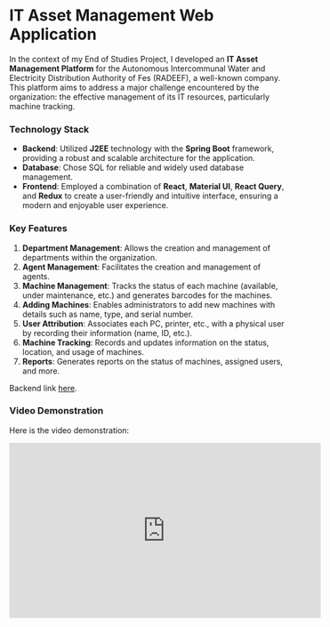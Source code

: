 # **IT Asset Management Web Application**

In the context of my End of Studies Project, I developed an **IT Asset Management Platform** for the Autonomous Intercommunal Water and Electricity Distribution Authority of Fes (RADEEF), a well-known company. This platform aims to address a major challenge encountered by the organization: the effective management of its IT resources, particularly machine tracking.

### Technology Stack

- **Backend**: Utilized **J2EE** technology with the **Spring Boot** framework, providing a robust and scalable architecture for the application.
- **Database**: Chose SQL for reliable and widely used database management.
- **Frontend**: Employed a combination of **React**, **Material UI**, **React Query**, and **Redux** to create a user-friendly and intuitive interface, ensuring a modern and enjoyable user experience.

### Key Features

1. **Department Management**: Allows the creation and management of departments within the organization.
2. **Agent Management**: Facilitates the creation and management of agents.
3. **Machine Management**: Tracks the status of each machine (available, under maintenance, etc.) and generates barcodes for the machines.
4. **Adding Machines**: Enables administrators to add new machines with details such as name, type, and serial number.
5. **User Attribution**: Associates each PC, printer, etc., with a physical user by recording their information (name, ID, etc.).
6. **Machine Tracking**: Records and updates information on the status, location, and usage of machines.
7. **Reports**: Generates reports on the status of machines, assigned users, and more.

Backend link [here](https://github.com/zakariaelaoufi/gestion-parc-informatique-backEnd).

### Video Demonstration

Here is the video demonstration:

<iframe width="560" height="315" src="https://www.youtube.com/embed/AY13gHDwWwg?si=6xM5EGrr9IxfX4hj" title="YouTube video player" frameborder="0" allow="accelerometer; autoplay; clipboard-write; encrypted-media; gyroscope; picture-in-picture; web-share" referrerpolicy="strict-origin-when-cross-origin" allowfullscreen></iframe>
